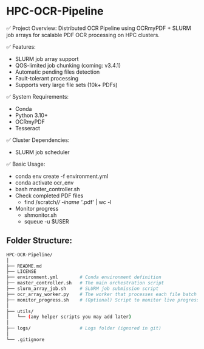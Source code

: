 # HPC-OCR-Pipeline

✅ Project Overview:
Distributed OCR Pipeline using OCRmyPDF + SLURM job arrays for scalable PDF OCR processing on HPC clusters.

✅ Features:
- SLURM job array support
- QOS-limited job chunking (coming: v3.4.1)
- Automatic pending files detection
- Fault-tolerant processing
- Supports very large file sets (10k+ PDFs)

✅ System Requirements:
- Conda
- Python 3.10+
- OCRmyPDF
- Tesseract

✅ Cluster Dependencies:
- SLURM job scheduler

✅ Basic Usage:
- conda env create -f environment.yml
- conda activate ocr_env
- bash master_controller.sh
- Check completed PDF files
  - find /scratch/*/ -iname '*.pdf' | wc -l
- Monitor progress
  - shmonitor.sh
  - squeue -u $USER

  
## Folder Structure:
```bash
HPC-OCR-Pipeline/
│
├── README.md
├── LICENSE
├── environment.yml        # Conda environment definition
├── master_controller.sh   # The main orchestration script
├── slurm_array_job.sh     # SLURM job submission script
├── ocr_array_worker.py    # The worker that processes each file batch
├── monitor_progress.sh    # (Optional) Script to monitor live progress
│
├── utils/
│   └── (any helper scripts you may add later)
│
├── logs/                  # Logs folder (ignored in git)
│
└── .gitignore


